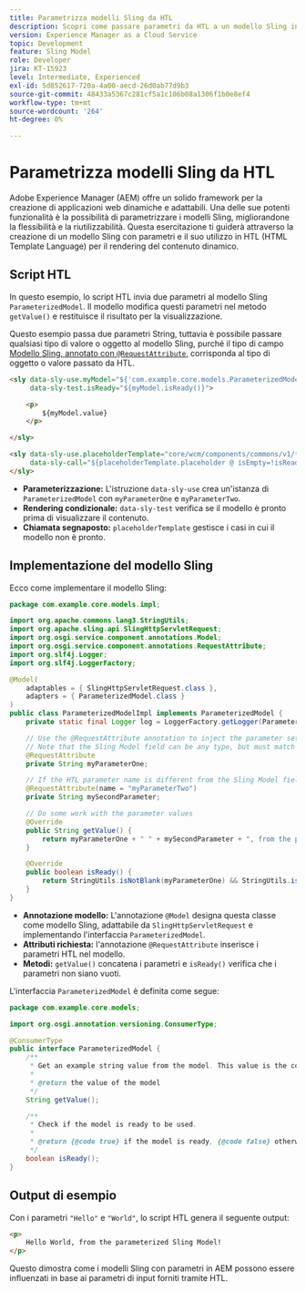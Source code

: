 ```yaml
---
title: Parametrizza modelli Sling da HTL
description: Scopri come passare parametri da HTL a un modello Sling in AEM.
version: Experience Manager as a Cloud Service
topic: Development
feature: Sling Model
role: Developer
jira: KT-15923
level: Intermediate, Experienced
exl-id: 5d852617-720a-4a00-aecd-26d0ab77d9b3
source-git-commit: 48433a5367c281cf5a1c106b08a1306f1b0e8ef4
workflow-type: tm+mt
source-wordcount: '264'
ht-degree: 0%

---
```


# Parametrizza modelli Sling da HTL

Adobe Experience Manager (AEM) offre un solido framework per la creazione di applicazioni web dinamiche e adattabili. Una delle sue potenti funzionalità è la possibilità di parametrizzare i modelli Sling, migliorandone la flessibilità e la riutilizzabilità. Questa esercitazione ti guiderà attraverso la creazione di un modello Sling con parametri e il suo utilizzo in HTL (HTML Template Language) per il rendering del contenuto dinamico.

## Script HTL

In questo esempio, lo script HTL invia due parametri al modello Sling `ParameterizedModel`. Il modello modifica questi parametri nel metodo `getValue()` e restituisce il risultato per la visualizzazione.

Questo esempio passa due parametri String, tuttavia è possibile passare qualsiasi tipo di valore o oggetto al modello Sling, purché il tipo di campo [Modello Sling, annotato con `@RequestAttribute`](#sling-model-implementation), corrisponda al tipo di oggetto o valore passato da HTL.

```html
<sly data-sly-use.myModel="${'com.example.core.models.ParameterizedModel' @ myParameterOne='Hello', myParameterTwo='World'}"
     data-sly-test.isReady="${myModel.isReady()}">

    <p>
        ${myModel.value}
    </p>

</sly>

<sly data-sly-use.placeholderTemplate="core/wcm/components/commons/v1/templates.html"
     data-sly-call="${placeholderTemplate.placeholder @ isEmpty=!isReady}">
</sly>
```

- **Parameterizzazione:** L&#39;istruzione `data-sly-use` crea un&#39;istanza di `ParameterizedModel` con `myParameterOne` e `myParameterTwo`.
- **Rendering condizionale:** `data-sly-test` verifica se il modello è pronto prima di visualizzare il contenuto.
- **Chiamata segnaposto:** `placeholderTemplate` gestisce i casi in cui il modello non è pronto.

## Implementazione del modello Sling

Ecco come implementare il modello Sling:

```java
package com.example.core.models.impl;

import org.apache.commons.lang3.StringUtils;
import org.apache.sling.api.SlingHttpServletRequest;
import org.osgi.service.component.annotations.Model;
import org.osgi.service.component.annotations.RequestAttribute;
import org.slf4j.Logger;
import org.slf4j.LoggerFactory;

@Model(
    adaptables = { SlingHttpServletRequest.class },
    adapters = { ParameterizedModel.class }
)
public class ParameterizedModelImpl implements ParameterizedModel {
    private static final Logger log = LoggerFactory.getLogger(ParameterizedModelImpl.class);

    // Use the @RequestAttribute annotation to inject the parameter set in the HTL.
    // Note that the Sling Model field can be any type, but must match the type of object or value passed from HTL.
    @RequestAttribute
    private String myParameterOne;

    // If the HTL parameter name is different from the Sling Model field name, use the name attribute to specify the HTL parameter name
    @RequestAttribute(name = "myParameterTwo")
    private String mySecondParameter;

    // Do some work with the parameter values
    @Override
    public String getValue() {
        return myParameterOne + " " + mySecondParameter + ", from the parameterized Sling Model!";
    }

    @Override
    public boolean isReady() {
        return StringUtils.isNotBlank(myParameterOne) && StringUtils.isNotBlank(mySecondParameter);
    }
}
```

- **Annotazione modello:** L&#39;annotazione `@Model` designa questa classe come modello Sling, adattabile da `SlingHttpServletRequest` e implementando l&#39;interfaccia `ParameterizedModel`.
- **Attributi richiesta:** l&#39;annotazione `@RequestAttribute` inserisce i parametri HTL nel modello.
- **Metodi:** `getValue()` concatena i parametri e `isReady()` verifica che i parametri non siano vuoti.

L&#39;interfaccia `ParameterizedModel` è definita come segue:

```java
package com.example.core.models;

import org.osgi.annotation.versioning.ConsumerType;

@ConsumerType
public interface ParameterizedModel {
    /**
     * Get an example string value from the model. This value is the concatenation of the two parameters.
     * 
     * @return the value of the model
     */
    String getValue();

    /**
     * Check if the model is ready to be used.
     *
     * @return {@code true} if the model is ready, {@code false} otherwise
     */
    boolean isReady();
}
```

## Output di esempio

Con i parametri `"Hello"` e `"World"`, lo script HTL genera il seguente output:

```html
<p>
    Hello World, from the parameterized Sling Model!
</p>
```

Questo dimostra come i modelli Sling con parametri in AEM possono essere influenzati in base ai parametri di input forniti tramite HTL.

